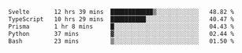 <!--START_SECTION:waka-->

```txt
Svelte       12 hrs 39 mins  ████████████▒░░░░░░░░░░░░   48.82 %
TypeScript   10 hrs 29 mins  ██████████░░░░░░░░░░░░░░░   40.47 %
Prisma       1 hr 8 mins     █░░░░░░░░░░░░░░░░░░░░░░░░   04.43 %
Python       37 mins         ▓░░░░░░░░░░░░░░░░░░░░░░░░   02.44 %
Bash         23 mins         ▒░░░░░░░░░░░░░░░░░░░░░░░░   01.50 %
```

<!--END_SECTION:waka-->

